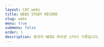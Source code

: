```yaml
---
layout: CAT_webs
title: WEBS STUDY RECORD
slug: webs
menu: true
submenu: false
order: 1
description: 동아리 WEBS 파이싼 스터디 기록입니다.
---
```


